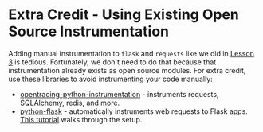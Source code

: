 # Extra Credit - Using Existing Open Source Instrumentation

Adding manual instrumentation to `flask` and `requests` like we did in [Lesson 3](../lesson03)
is tedious. Fortunately, we don't need to do that because that instrumentation already exists
as open source modules. For extra credit, use these libraries to avoid instrumenting your
code manually:

 * [opentracing-python-instrumentation](https://github.com/uber-common/opentracing-python-instrumentation) - instruments requests, SQLAlchemy, redis, and more.
 * [python-flask](https://github.com/opentracing-contrib/python-flask) - automatically instruments web requests to Flask apps. [This tutorial](http://blog.scoutapp.com/articles/2018/01/15/tutorial-tracing-python-flask-requests-with-opentracing) walks through the setup.
